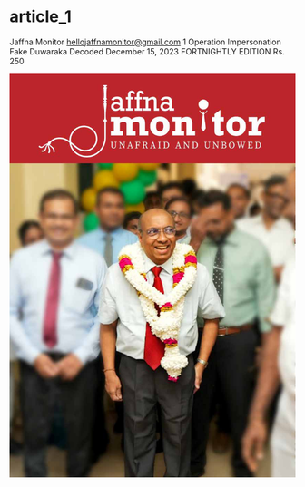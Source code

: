 # article_1

Jaffna Monitor
hellojaffnamonitor@gmail.com
1
Operation 
Impersonation
Fake Duwaraka Decoded
December 15, 2023
FORTNIGHTLY EDITION
Rs. 250

![p001_i1.jpg](images_out/001_article_1/p001_i1.jpg)

